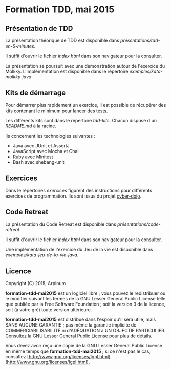 # Formation TDD, mai 2015


## Présentation de TDD

La présentation théorique de TDD est disponible dans *présentations/tdd-en-5-minutes*.

Il suffit d'ouvrir le fichier *index.html* dans son navigateur pour la consulter.

La présentation se poursuit avec une démonstration autour de l'exercice du Mölkky. L'implémentation est disponible dans le répertoire *exemples/kata-molkky-java*.


## Kits de démarrage

Pour démarrer plus rapidement un exercice, il est possible de récupérer des kits contenant le minimum pour lancer des tests.

Les différents kits sont dans le répertoire *tdd-kits*. Chacun dispose d'un *README.md* à la racine.

Ils concernent les technologies suivantes :

* Java avec JUnit et AssertJ
* JavaScript avec Mocha et Chai
* Ruby avec Minitest
* Bash avec shebang-unit


## Exercices

Dans le répertoires *exercices* figurent des instructions pour différents exercices de programmation. Ils sont issus du projet [cyber-dojo].


## Code Retreat

La présentation du Code Retreat est disponible dans *présentations/code-retreat*.

Il suffit d'ouvrir le fichier *index.html* dans son navigateur pour la consulter.

Une implémentation de l'exercice du Jeu de la vie est disponible dans *exemples/kata-jeu-de-la-vie-java*.


## Licence

Copyright (C) 2015, Arpinum

**formation-tdd-mai2015** est un logiciel libre ; vous pouvez le redistribuer ou le modifier suivant les termes de la GNU Lesser General Public License telle que publiée par la Free Software Foundation ; soit la version 3 de la licence, soit (à votre gré) toute version ultérieure.

**formation-tdd-mai2015** est distribué dans l'espoir qu'il sera utile, mais SANS AUCUNE GARANTIE ; pas même la garantie implicite de COMMERCIABILISABILITÉ ni d'ADÉQUATION à UN OBJECTIF PARTICULIER. Consultez la GNU Lesser General Public License pour plus de détails.

Vous devez avoir reçu une copie de la GNU Lesser General Public License en même temps que **formation-tdd-mai2015** ; si ce n'est pas le cas, consultez [http://www.gnu.org/licenses/lgpl.html](http://www.gnu.org/licenses/lgpl.html).


[cyber-dojo]: https://github.com/JonJagger/cyber-dojo
